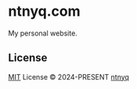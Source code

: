 # ntnyq.com

My personal website.

## License

[MIT](./LICENSE) License © 2024-PRESENT [ntnyq](https://github.com/ntnyq)
